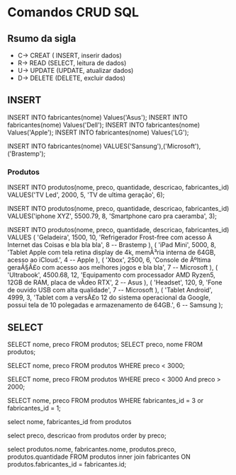 # Comandos CRUD SQL

## Rsumo da sigla
- C-> CREAT ( INSERT, inserir dados)
- R-> READ (SELECT, leitura de dados)
- U-> UPDATE (UPDATE, atualizar dados)
- D-> DELETE (DELETE, excluir dados)

## INSERT
INSERT INTO fabricantes(nome) Values('Asus');
INSERT INTO fabricantes(nome) Values('Dell');
INSERT INTO fabricantes(nome) Values('Apple');
INSERT INTO fabricantes(nome) Values('LG');

INSERT INTO fabricantes(nome)
VALUES('Sansung'),('Microsoft'),('Brastemp');

### Produtos

INSERT INTO produtos(nome, preco, quantidade, descricao, fabricantes_id)
VALUES('TV Led', 2000, 5, 'TV de ultima geração', 6);


INSERT INTO produtos(nome, preco, quantidade, descricao, fabricantes_id)
VALUES('iphone XYZ', 5500.79, 8, 'Smartphone caro pra caeramba', 3);

INSERT INTO produtos(nome, preco, quantidade, descricao, fabricantes_id) VALUES
(
    'Geladeira',
    1500,
    10,
    'Refrigerador Frost-free com acesso Ã  Internet das Coisas e bla bla bla',
    8 -- Brastemp
),
(
    'iPad Mini',
    5000,
    8,
    'Tablet Apple com tela retina display de 4k, memÃ³ria interna de 64GB, acesso ao iCloud.',
    4 -- Apple
),
(
    'Xbox',
    2500,
    6,
    'Console de Ãºltima geraÃ§Ã£o com acesso aos melhores jogos e bla bla',
    7 -- Microsoft
),
(
    'Ultrabook',
    4500.68,
    12,
    'Equipamento com processador AMD Ryzen5, 12GB de RAM, placa de vÃ­deo RTX',
    2 -- Asus
),
(
    'Headset',
    120,
    9,
    'Fone de ouvido USB com alta qualidade',
    7 -- Microsoft
),
(
    'Tablet Android',
    4999,
    3,
    'Tablet com a versÃ£o 12 do sistema operacional da Google, possui tela de 10 polegadas e armazenamento de 64GB.',
    6 -- Samsung
);

## SELECT 
SELECT nome, preco FROM produtos;
SELECT preco, nome FROM produtos;

SELECT nome, preco FROM produtos WHERE preco < 3000;

SELECT nome, preco FROM produtos
WHERE preco < 3000 And preco > 2000;


SELECT nome, preco FROM produtos
WHERE fabricantes_id = 3 or fabricantes_id = 1;

select nome, fabricantes_id from produtos

select preco, descricao from produtos
order by preco;


select 
    produtos.nome,
    fabricantes.nome,
    produtos.preco,
    produtos.quantidade 
FROM produtos inner join fabricantes
ON produtos.fabricantes_id = fabricantes.id;

